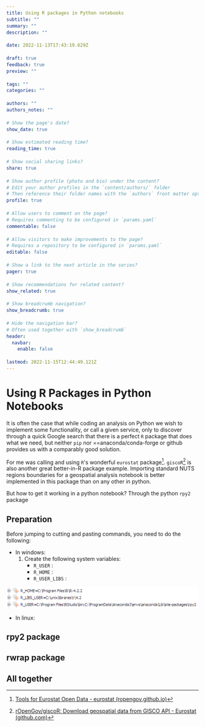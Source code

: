 ```yaml
---
title: Using R packages in Python notebooks
subtitle: ""
summary: ""
description: ""

date: 2022-11-13T17:43:19.629Z

draft: true
feedback: true
preview: ""

tags: ""
categories: ""

authors: ""
authors_notes: ""

# Show the page's date?
show_date: true

# Show estimated reading time?
reading_time: true

# Show social sharing links?
share: true

# Show author profile (photo and bio) under the content?
# Edit your author profiles in the `content/authors/` folder
# Then reference their folder names with the `authors` front matter option above
profile: true

# Allow users to comment on the page?
# Requires commenting to be configured in `params.yaml`
commentable: false

# Allow visitors to make improvements to the page?
# Requires a repository to be configured in `params.yaml`
editable: false

# Show a link to the next article in the series?
pager: true

# Show recommendations for related content?
show_related: true

# Show breadcrumb navigation?
show_breadcrumb: true

# Hide the navigation bar?
# Often used together with `show_breadcrumb`
header:
  navbar:
    enable: false

lastmod: 2022-11-15T12:44:49.121Z
---
```


# Using R Packages in Python Notebooks

It is often the case that while coding an analysis on Python we wish to implement some functionality, or call a given service, only to discover through a quick Google search that there is a perfect `R` package that does what we need, but neither `pip` nor ==anaconda/conda-forge or github provides us with a comparably good solution.

For me was calling and using `R`'s wonderful `eurostat` package[^1]. `giscoR`[^2] is also another great better-in-R package example. Importing standard NUTS regions boundaries for a geospatial analysis notebook is better implemented in this package than on any other in python.

But how to get it working in a python notebook? Through the python `rpy2` package

## Preparation
Before jumping to cutting and pasting commands, you need to do the following:

* In windows:
  1. Create the following system variables:
      * `R_USER` : 
      * `R_HOME` :
      * `R_USER_LIBS` : 

![System Variables in Windows](../../assets/media/20221115-SysVars.png)  

* In linux:

## rpy2 package


## rwrap package


## All together




[^1]: [Tools for Eurostat Open Data - eurostat (ropengov.github.io)](https://ropengov.github.io/eurostat/)
[^2]: [rOpenGov/giscoR: Download geospatial data from GISCO API - Eurostat (github.com)](https://github.com/ropengov/giscoR)

